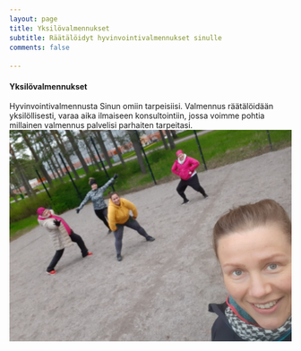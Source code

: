 ```yaml
---
layout: page
title: Yksilövalmennukset
subtitle: Räätälöidyt hyvinvointivalmennukset sinulle
comments: false

---
```

#### Yksilövalmennukset

Hyvinvointivalmennusta Sinun omiin tarpeisiisi. Valmennus räätälöidään yksilöllisesti, varaa aika ilmaiseen konsultointiin, jossa voimme pohtia millainen valmennus palvelisi parhaiten tarpeitasi.![](/img/pienryhmatreenit_6.jpg)